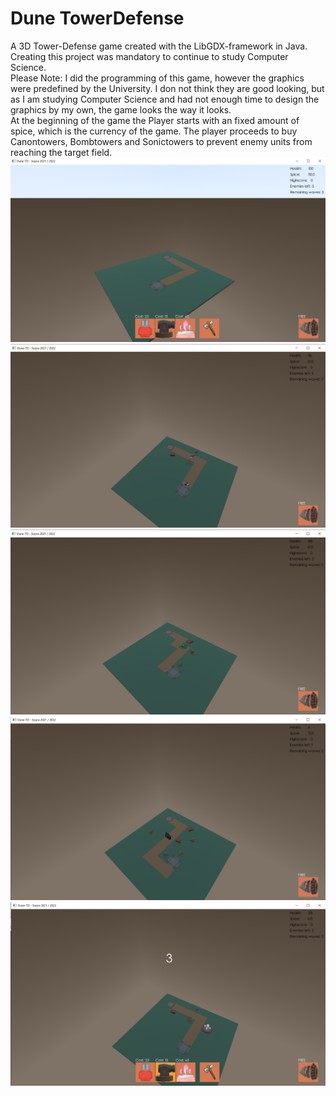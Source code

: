# Dune TowerDefense
A 3D Tower-Defense game created with the LibGDX-framework in Java. Creating this project was mandatory to continue to study Computer Science.  
Please Note: I did the programming of this game, however the graphics were predefined by the University. I don not think they are good looking, but as I am studying Computer Science and had not enough time to design the graphics by my own, the game looks the way it looks.  
At the beginning of the game the Player starts with an fixed amount of spice, which is the currency of the game. The player proceeds to buy Canontowers, Bombtowers and Sonictowers to prevent enemy units from reaching the target field.
![attack](assets/openScreen.png)
![attack](assets/enemyAttack.png)
![harvestEnemy](assets/harvestMachine.png)
![BossUnit](assets/endBoss.png)
![BuyMenu](assets/buyMenu.png)